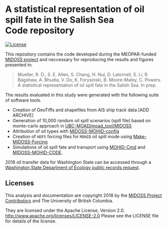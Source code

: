 # A statistical representation of oil spill fate in the Salish Sea  <br />Code repository
[![License](https://img.shields.io/badge/License-Apache_2.0-blue.svg)](https://opensource.org/licenses/Apache-2.0)

This repository contains the code developed during the MEOPAR-funded [MIDOSS project](https://midoss-docs.readthedocs.io/en/latest/index.html) and neccessary for reproducing the results and figures presented in: 

> Mueller, R. D., S. E. Allen, S. Chang, H. Nui, D. Latornell, S. Li, R.
Bagshaw, A. Bhudia, V. Do, K. Forysinski, B. Moore-Maley, C. Powers. A statistical representation of oil spill fate in the Salish Sea.  In prep.

The results evaluated in this study were generated with the following suite of software tools. 
- Creation of GeoTiffs and shapefiles from AIS ship track data [ADD ARCHIVE]
- Generation of 10,000 random oil spill scenarios (spill file) based on monte-carlo approach in [UBC-MOAD/moad_tool/MIDOSS](https://github.com/UBC-MOAD/moad_tools/tree/main/moad_tools/midoss)
- Attribution of oil types with [MIDOSS-MOHID-config](https://github.com/MIDOSS/MIDOSS-MOHID-config)
- Creation of `HDF5` forcing files for `MOHID` oil spill mode using [Make-MIDOSS-Forcing](https://github.com/MIDOSS/Make-MIDOSS-Forcing)
- Simulations of oil spill fate and transport using [MOHID-Cmd](https://github.com/MIDOSS/MOHID-Cmd?tab=readme-ov-file#license) and [MIDOSS-MOHID-CODE](https://github.com/MIDOSS/MIDOSS-MOHID-CODE).

2018 oil transfer data for Washington State can be accessed through a [Washington State Department of Ecology public records request](https://ecology.wa.gov/footer-pages/public-records-requests). 

## Licenses

This analysis and documentation are copyright 2018 by the [MIDOSS Project Contributors](https://midoss-docs.readthedocs.io/en/latest/CONTRIBUTORS.html) and The University of British Columbia.

They are licensed under the Apache License, Version 2.0.
http://www.apache.org/licenses/LICENSE-2.0
Please see the LICENSE file for details of the license.

